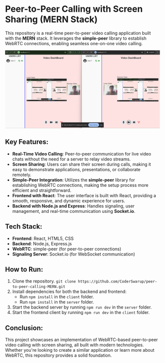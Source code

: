 # Peer-to-Peer Calling with Screen Sharing (MERN Stack)

This repository is a real-time peer-to-peer video calling application built with the **MERN** stack. It leverages the **simple-peer** library to establish WebRTC connections, enabling seamless one-on-one video calling.

![Image](Image.png)

## Key Features:

- **Real-Time Video Calling**: Peer-to-peer communication for live video chats without the need for a server to relay video streams.
- **Screen Sharing**: Users can share their screen during calls, making it easy to demonstrate applications, presentations, or collaborate remotely.
- **Simple-Peer Integration**: Utilizes the **simple-peer** library for establishing WebRTC connections, making the setup process more efficient and straightforward.
- **Frontend with React**: The user interface is built with React, providing a smooth, responsive, and dynamic experience for users.
- **Backend with Node.js and Express**: Handles signaling, user management, and real-time communication using **Socket.io**.

## Tech Stack:

- **Frontend**: React, HTML5, CSS
- **Backend**: Node.js, Express.js
- **WebRTC**: simple-peer (for peer-to-peer connections)
- **Signaling Server**: Socket.io (for WebSocket communication)

## How to Run:

1. Clone the repository.
   `git clone https://github.com/CoderSwarup/peer-to-peer-calling-MERN.git`
2. Install dependencies for both the backend and frontend:
   - Run `npm install` in the `client` folder.
   - Run `npm install` in the `server` folder.
3. Start the backend server by running `npm run dev` in the `server` folder.
4. Start the frontend client by running `npm run dev` in the `client` folder.

## Conclusion:

This project showcases an implementation of WebRTC-based peer-to-peer video calling with screen sharing, all built with modern technologies. Whether you're looking to create a similar application or learn more about WebRTC, this repository provides a solid foundation.
